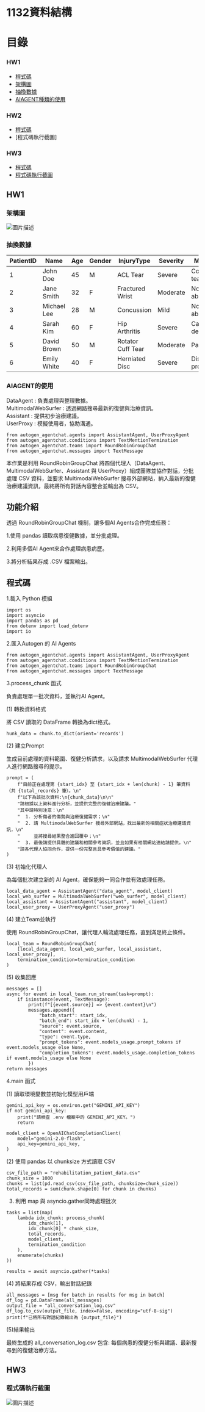 # 1132資料結構

# 目錄
### HW1
* [程式碼](https://github.com/PhoebeLu1011/1132database/blob/main/DatatreatAgentAutogen.py)
* [架構圖](#架構圖)
* [抽換數據](#抽換數據)
* [AIAGENT種類的使用](#AIAGENT的使用)

### HW2
* [程式碼](https://github.com/PhoebeLu1011/1132database/blob/main/DRai.py)
* [程式碼執行截圖]

### HW3
* [程式碼](https://github.com/PhoebeLu1011/1132database/blob/main/HW3_POSTAI.py)
* [程式碼執行截圖](#程式碼執行截圖)

## HW1
### 架構圖
![圖片描述](images/image01.png)
### 抽換數據

| PatientID | Name         | Age | Gender | InjuryType       | Severity | MRI_Result           | XRay_Result          | Blood_Test_Result           | Recommended_Treatment                  |
|-----------|-------------|-----|--------|------------------|----------|----------------------|----------------------|-----------------------------|----------------------------------------|
| 1         | John Doe    | 45  | M      | ACL Tear         | Severe   | Complete tear        | Normal               | Normal                      | Physical therapy, possible surgery    |
| 2         | Jane Smith  | 32  | F      | Fractured Wrist  | Moderate | No abnormalities     | Fracture on radius   | Normal                      | Cast immobilization, pain management  |
| 3         | Michael Lee | 28  | M      | Concussion       | Mild     | No abnormalities     | Normal               | Elevated white blood cells  | Rest, cognitive therapy               |
| 4         | Sarah Kim   | 60  | F      | Hip Arthritis    | Severe   | Cartilage degeneration | Normal               | Normal                      | Physical therapy, pain management     |
| 5         | David Brown | 50  | M      | Rotator Cuff Tear | Moderate | Partial tear         | Normal               | Normal                      | Strength training, possible surgery   |
| 6         | Emily White | 40  | F      | Herniated Disc   | Severe   | Disc protrusion      | Normal               | Normal                      | Physical therapy, spinal injections   |
 
### AIAGENT的使用

DataAgent : 負責處理與整理數據。\
MultimodalWebSurfer : 透過網路搜尋最新的復健與治療資訊。\
Assistant : 提供初步治療建議。\
UserProxy : 模擬使用者，協助溝通。

```
from autogen_agentchat.agents import AssistantAgent, UserProxyAgent
from autogen_agentchat.conditions import TextMentionTermination
from autogen_agentchat.teams import RoundRobinGroupChat
from autogen_agentchat.messages import TextMessage
```



本作業是利用 RoundRobinGroupChat 將四個代理人（DataAgent、MultimodalWebSurfer、Assistant 與 UserProxy）組成團隊並協作對話，分批處理 CSV 資料，並要求 MultimodalWebSurfer 搜尋外部網站，納入最新的復健治療建議資訊，最終將所有對話內容整合並輸出為 CSV。

## 功能介紹

透過 RoundRobinGroupChat 機制，讓多個AI Agents合作完成任務：

1.使用 pandas 讀取病患復健數據，並分批處理。

2.利用多個AI Agent來合作處理病患病歷。

3.將分析結果存成 .CSV 檔案輸出。


## 程式碼

1.載入 Python 模組
```
import os
import asyncio
import pandas as pd
from dotenv import load_dotenv
import io
```
2.匯入Autogen 的 AI Agents
```
from autogen_agentchat.agents import AssistantAgent, UserProxyAgent
from autogen_agentchat.conditions import TextMentionTermination
from autogen_agentchat.teams import RoundRobinGroupChat
from autogen_agentchat.messages import TextMessage
```

3.process_chunk 函式

負責處理單一批次資料，並執行AI Agent。

(1) 轉換資料格式

將 CSV 讀取的 DataFrame 轉換為dict格式。

` hunk_data = chunk.to_dict(orient='records') `


(2) 建立Prompt

生成目前處理的資料範圍、復健分析請求，以及請求 MultimodalWebSurfer 代理人進行網路搜尋的提示。
```
prompt = (
    f"目前正在處理第 {start_idx} 至 {start_idx + len(chunk) - 1} 筆資料（共 {total_records} 筆）。\n"
    f"以下為該批次資料:\n{chunk_data}\n\n"
    "請根據以上資料進行分析，並提供完整的復健治療建議。"
    "其中請特別注意：\n"
    "  1. 分析傷者的傷勢與治療復健需求；\n"
    "  2. 請 MultimodalWebSurfer 搜尋外部網站，找出最新的相關症狀治療建議資訊，\n"
    "     並將搜尋結果整合進回覆中；\n"
    "  3. 最後請提供具體的建議和相關參考資訊，並且如果有相關網站連結請提供。\n"
    "請各代理人協同合作，提供一份完整且具參考價值的建議。"
)
```

(3) 初始化代理人

為每個批次建立新的 AI Agent，確保能夠一同合作並有效處理任務。
```
local_data_agent = AssistantAgent("data_agent", model_client)
local_web_surfer = MultimodalWebSurfer("web_surfer", model_client)
local_assistant = AssistantAgent("assistant", model_client)
local_user_proxy = UserProxyAgent("user_proxy")
```
(4) 建立Team並執行

使用 RoundRobinGroupChat，讓代理人輪流處理任務，直到滿足終止條件。
```
local_team = RoundRobinGroupChat(
    [local_data_agent, local_web_surfer, local_assistant, local_user_proxy],
    termination_condition=termination_condition
)
```
(5) 收集回應
```
messages = []
async for event in local_team.run_stream(task=prompt):
    if isinstance(event, TextMessage):
        print(f"[{event.source}] => {event.content}\n")
        messages.append({
            "batch_start": start_idx,
            "batch_end": start_idx + len(chunk) - 1,
            "source": event.source,
            "content": event.content,
            "type": event.type,
            "prompt_tokens": event.models_usage.prompt_tokens if event.models_usage else None,
            "completion_tokens": event.models_usage.completion_tokens if event.models_usage else None
        })
return messages
```

4.main 函式

(1) 讀取環境變數並初始化模型用戶端
```
gemini_api_key = os.environ.get("GEMINI_API_KEY")
if not gemini_api_key:
    print("請檢查 .env 檔案中的 GEMINI_API_KEY。")
    return

model_client = OpenAIChatCompletionClient(
    model="gemini-2.0-flash",
    api_key=gemini_api_key,
)
```
(2) 使用 pandas 以 chunksize 方式讀取 CSV
```
csv_file_path = "rehabilitation_patient_data.csv"
chunk_size = 1000
chunks = list(pd.read_csv(csv_file_path, chunksize=chunk_size))
total_records = sum(chunk.shape[0] for chunk in chunks)
```
3. 利用 map 與 asyncio.gather同時處理批次
```
tasks = list(map(
    lambda idx_chunk: process_chunk(
        idx_chunk[1],
        idx_chunk[0] * chunk_size,
        total_records,
        model_client,
        termination_condition
    ),
    enumerate(chunks)
))

results = await asyncio.gather(*tasks)
```

(4) 將結果存成 CSV，輸出對話紀錄
```
all_messages = [msg for batch in results for msg in batch]
df_log = pd.DataFrame(all_messages)
output_file = "all_conversation_log.csv"
df_log.to_csv(output_file, index=False, encoding="utf-8-sig")
print(f"已將所有對話紀錄輸出為 {output_file}")
```
(5)結果輸出

最終生成的 all_conversation_log.csv 包含:
每個病患的復健分析與建議、最新搜尋到的復健治療方法。

## HW3
### 程式碼執行截圖
![圖片描述](images/HW2_IMAGE1.png)


  


